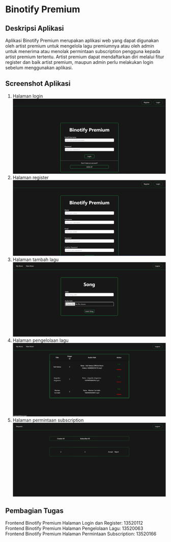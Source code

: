 # Binotify Premium

## Deskripsi Aplikasi
Aplikasi Binotify Premium merupakan aplikasi web yang dapat digunakan oleh
artist premium untuk mengelola lagu premiumnya atau oleh admin untuk menerima
atau menolak permintaan subscription pengguna kepada artist premium tertentu.
Artist premium dapat mendaftarkan diri melalui fitur register dan baik artist
premium, maupun admin perlu melakukan login sebelum menggunakan aplikasi.

## Screenshot Aplikasi
1. Halaman login
![](demo/login.png)
2. Halaman register
![](demo/register.png)
3. Halaman tambah lagu
![](demo/addsong.png)
4. Halaman pengelolaan lagu
![](demo/managesong.png)
5. Halaman permintaan subscription
![](demo/subscription.png)

## Pembagian Tugas
Frontend Binotify Premium Halaman Login dan Register: 13520112  
Frontend Binotify Premium Halaman Pengelolaan Lagu: 13520063  
Frontend Binotify Premium Halaman Permintaan Subscription: 13520166

